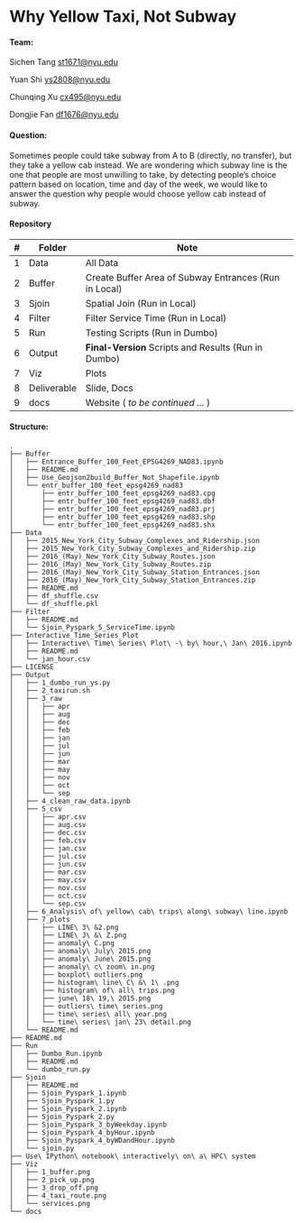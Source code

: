 # **Why Yellow Taxi, Not Subway**

#### Team:

Sichen Tang  st1671@nyu.edu

Yuan Shi  ys2808@nyu.edu

Chunqing Xu  cx495@nyu.edu

Dongjie Fan  df1676@nyu.edu

#### Question:

Sometimes people could take subway from A to B (directly, no transfer), but they take a yellow cab instead. We are wondering which subway line is the one that people are most unwilling to take, by detecting people’s choice pattern based on location, time and day of the week, we would like to answer the question why people would choose yellow cab instead of subway.

#### Repository

| #    | Folder      | Note                                     |
| ---- | ----------- | ---------------------------------------- |
| 1    | Data        | All Data                                 |
| 2    | Buffer      | Create Buffer Area of Subway Entrances (Run in Local) |
| 3    | Sjoin       | Spatial Join (Run in Local)              |
| 4    | Filter      | Filter Service Time (Run in Local)       |
| 5    | Run         | Testing Scripts (Run in Dumbo)           |
| 6    | Output      | **Final-Version** Scripts and Results (Run in Dumbo) |
| 7    | Viz         | Plots                                    |
| 8    | Deliverable | Slide, Docs                              |
| 9    | docs        | Website ( *to be continued ...* )        |

#### Structure:

```
.
├── Buffer
│   ├── Entrance_Buffer_100_Feet_EPSG4269_NAD83.ipynb
│   ├── README.md
│   ├── Use_Geojson2build_Buffer_Not_Shapefile.ipynb
│   └── entr_buffer_100_feet_epsg4269_nad83
│       ├── entr_buffer_100_feet_epsg4269_nad83.cpg
│       ├── entr_buffer_100_feet_epsg4269_nad83.dbf
│       ├── entr_buffer_100_feet_epsg4269_nad83.prj
│       ├── entr_buffer_100_feet_epsg4269_nad83.shp
│       └── entr_buffer_100_feet_epsg4269_nad83.shx
├── Data
│   ├── 2015_New_York_City_Subway_Complexes_and_Ridership.json
│   ├── 2015_New_York_City_Subway_Complexes_and_Ridership.zip
│   ├── 2016_(May)_New_York_City_Subway_Routes.json
│   ├── 2016_(May)_New_York_City_Subway_Routes.zip
│   ├── 2016_(May)_New_York_City_Subway_Station_Entrances.json
│   ├── 2016_(May)_New_York_City_Subway_Station_Entrances.zip
│   ├── README.md
│   ├── df_shuffle.csv
│   └── df_shuffle.pkl
├── Filter
│   ├── README.md
│   └── Sjoin_Pyspark_5_ServiceTime.ipynb
├── Interactive_Time_Series_Plot
│   ├── Interactive\ Time\ Series\ Plot\ -\ by\ hour,\ Jan\ 2016.ipynb
│   ├── README.md
│   └── jan_hour.csv
├── LICENSE
├── Output
│   ├── 1_dumbo_run_ys.py
│   ├── 2_taxirun.sh
│   ├── 3_raw
│   │   ├── apr
│   │   ├── aug
│   │   ├── dec
│   │   ├── feb
│   │   ├── jan
│   │   ├── jul
│   │   ├── jun
│   │   ├── mar
│   │   ├── may
│   │   ├── nov
│   │   ├── oct
│   │   └── sep
│   ├── 4_clean_raw_data.ipynb
│   ├── 5_csv
│   │   ├── apr.csv
│   │   ├── aug.csv
│   │   ├── dec.csv
│   │   ├── feb.csv
│   │   ├── jan.csv
│   │   ├── jul.csv
│   │   ├── jun.csv
│   │   ├── mar.csv
│   │   ├── may.csv
│   │   ├── nov.csv
│   │   ├── oct.csv
│   │   └── sep.csv
│   ├── 6_Analysis\ of\ yellow\ cab\ trips\ along\ subway\ line.ipynb
│   ├── 7_plots
│   │   ├── LINE\ 3\ &2.png
│   │   ├── LINE\ J\ &\ Z.png
│   │   ├── anomaly\ C.png
│   │   ├── anomaly\ July\ 2015.png
│   │   ├── anomaly\ June\ 2015.png
│   │   ├── anomaly\ c\ zoom\ in.png
│   │   ├── boxplot\ outliers.png
│   │   ├── histogram\ line\ C\ &\ 1\ .png
│   │   ├── histogram\ of\ all\ trips.png
│   │   ├── june\ 18\ 19,\ 2015.png
│   │   ├── outliers\ time\ series.png
│   │   ├── time\ series\ all\ year.png
│   │   └── time\ series\ jan\ 23\ detail.png
│   └── README.md
├── README.md
├── Run
│   ├── Dumbo_Run.ipynb
│   ├── README.md
│   └── dumbo_run.py
├── Sjoin
│   ├── README.md
│   ├── Sjoin_Pyspark_1.ipynb
│   ├── Sjoin_Pyspark_1.py
│   ├── Sjoin_Pyspark_2.ipynb
│   ├── Sjoin_Pyspark_2.py
│   ├── Sjoin_Pyspark_3_byWeekday.ipynb
│   ├── Sjoin_Pyspark_4_byHour.ipynb
│   ├── Sjoin_Pyspark_4_byWDandHour.ipynb
│   └── sjoin.py
├── Use\ IPython\ notebook\ interactively\ on\ a\ HPC\ system
├── Viz
│   ├── 1_buffer.png
│   ├── 2_pick_up.png
│   ├── 3_drop_off.png
│   ├── 4_taxi_route.png
│   └── services.png
└── docs
    
```